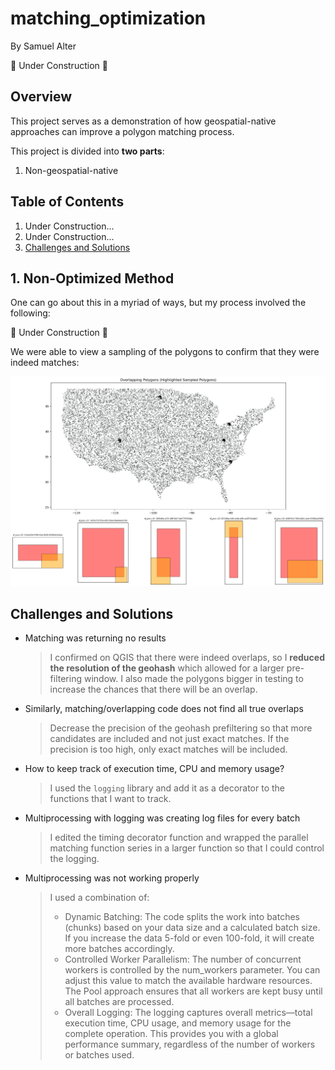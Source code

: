 # matching_optimization

By Samuel Alter

🚧 Under Construction 🚧

## Overview

This project serves as a demonstration of how geospatial-native approaches can improve a polygon matching process.

This project is divided into **two parts**:
1. Non-geospatial-native 

## Table of Contents <a name='toc'></a>

1. Under Construction...
2. Under Construction...
3. [Challenges and Solutions](#challenges)

## 1. Non-Optimized Method

One can go about this in a myriad of ways, but my process involved the following:

🚧 Under Construction 🚧

We were able to view a sampling of the polygons to confirm that they were indeed matches:

![Overlapping Polygons Map with a Sampling of those Polygons](figs/overlapping_polygons_map_10k.png)

## Challenges and Solutions <a name='challenges'></a>

* Matching was returning no results
  > I confirmed on QGIS that there were indeed overlaps, so I **reduced the resolution of the geohash** which allowed for a larger pre-filtering window.
  > I also made the polygons bigger in testing to increase the chances that there will be an overlap.
* Similarly, matching/overlapping code does not find all true overlaps
  > Decrease the precision of the geohash prefiltering so that more candidates are included and not just exact matches. If the precision is too high, only exact matches will be included. 
* How to keep track of execution time, CPU and memory usage?
  > I used the `logging` library and add it as a decorator to the functions that I want to track.
* Multiprocessing with logging was creating log files for every batch
  > I edited the timing decorator function and wrapped the parallel matching function series in a larger function so that I could control the logging.
* Multiprocessing was not working properly
  > I used a combination of:
  > * Dynamic Batching: The code splits the work into batches (chunks) based on your data size and a calculated batch size. If you increase the data 5-fold or even 100-fold, it will create more batches accordingly.
	> * Controlled Worker Parallelism: The number of concurrent workers is controlled by the num_workers parameter. You can adjust this value to match the available hardware resources. The Pool approach ensures that all workers are kept busy until all batches are processed.
	> * Overall Logging: The logging captures overall metrics—total execution time, CPU usage, and memory usage for the complete operation. This provides you with a global performance summary, regardless of the number of workers or batches used.